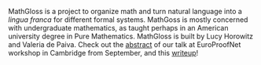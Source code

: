MathGloss is a project to organize math and turn natural language into a _lingua franca_ for different formal systems.
MathGoss is mostly concerned with  undergraduate mathematics, as taught perhaps in an American university degree in Pure Mathematics. 
MathGloss is built by Lucy Horowitz and Valeria de Paiva. Check out the [abstract](https://europroofnet.github.io/cambridge-2023/#horowitz) of our talk at EuroProofNet workshop in Cambridge from September, and this [writeup](https://arxiv.org/abs/2311.12649)!
